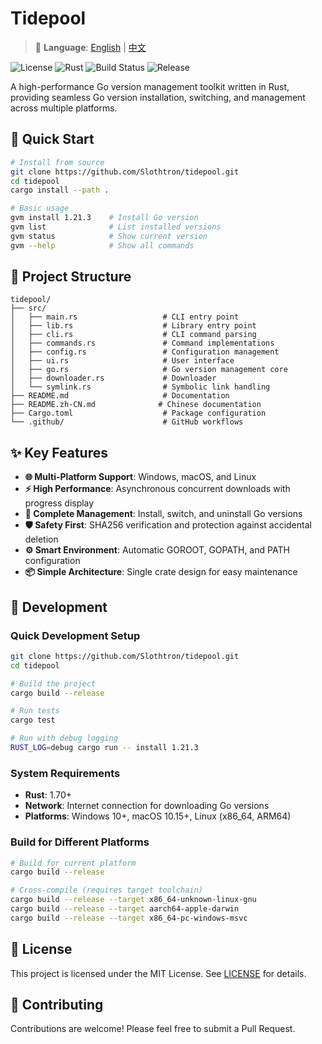 # Tidepool

> 📖 **Language**: [English](README.md) | [中文](README.zh-CN.md)

![License](https://img.shields.io/badge/License-MIT-yellow.svg)
![Rust](https://img.shields.io/badge/Rust-1.70%2B-blue.svg)
![Build Status](https://github.com/Slothtron/tidepool/workflows/CI/badge.svg)
![Release](https://github.com/Slothtron/tidepool/workflows/Release/badge.svg)

A high-performance Go version management toolkit written in Rust, providing seamless Go version installation, switching, and management across multiple platforms.

## 🚀 Quick Start

```bash
# Install from source
git clone https://github.com/Slothtron/tidepool.git
cd tidepool
cargo install --path .

# Basic usage
gvm install 1.21.3    # Install Go version
gvm list              # List installed versions
gvm status            # Show current version
gvm --help            # Show all commands
```

## 📁 Project Structure

```
tidepool/
├── src/
│   ├── main.rs                   # CLI entry point
│   ├── lib.rs                    # Library entry point
│   ├── cli.rs                    # CLI command parsing
│   ├── commands.rs               # Command implementations
│   ├── config.rs                 # Configuration management
│   ├── ui.rs                     # User interface
│   ├── go.rs                     # Go version management core
│   ├── downloader.rs             # Downloader
│   └── symlink.rs                # Symbolic link handling
├── README.md                     # Documentation
├── README.zh-CN.md              # Chinese documentation
├── Cargo.toml                    # Package configuration
└── .github/                      # GitHub workflows
```

## ✨ Key Features

- **🌐 Multi-Platform Support**: Windows, macOS, and Linux
- **⚡ High Performance**: Asynchronous concurrent downloads with progress display
- **🔧 Complete Management**: Install, switch, and uninstall Go versions
- **🛡️ Safety First**: SHA256 verification and protection against accidental deletion
- **⚙️ Smart Environment**: Automatic GOROOT, GOPATH, and PATH configuration
- **📦 Simple Architecture**: Single crate design for easy maintenance

## 🔧 Development

### Quick Development Setup

```bash
git clone https://github.com/Slothtron/tidepool.git
cd tidepool

# Build the project
cargo build --release

# Run tests
cargo test

# Run with debug logging
RUST_LOG=debug cargo run -- install 1.21.3
```

### System Requirements

- **Rust**: 1.70+
- **Network**: Internet connection for downloading Go versions
- **Platforms**: Windows 10+, macOS 10.15+, Linux (x86_64, ARM64)

### Build for Different Platforms

```bash
# Build for current platform
cargo build --release

# Cross-compile (requires target toolchain)
cargo build --release --target x86_64-unknown-linux-gnu
cargo build --release --target aarch64-apple-darwin
cargo build --release --target x86_64-pc-windows-msvc
```

## 📄 License

This project is licensed under the MIT License. See [LICENSE](LICENSE) for details.

## 🤝 Contributing

Contributions are welcome! Please feel free to submit a Pull Request.
